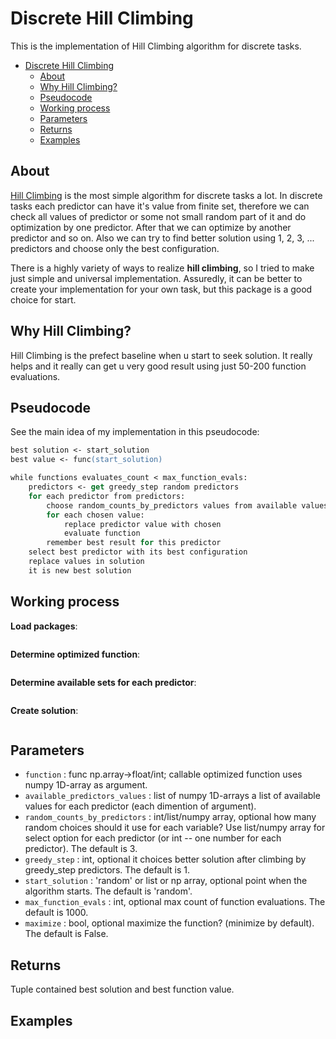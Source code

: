 # Discrete Hill Climbing

This is the implementation of Hill Climbing algorithm for discrete tasks.

- [Discrete Hill Climbing](#discrete-hill-climbing)
  - [About](#about)
  - [Why Hill Climbing?](#why-hill-climbing)
  - [Pseudocode](#pseudocode)
  - [Working process](#working-process)
  - [Parameters](#parameters)
  - [Returns](#returns)
  - [Examples](#examples)

## About

[Hill Climbing](https://en.wikipedia.org/wiki/Hill_climbing) is the most simple algorithm for discrete tasks a lot. In discrete tasks each predictor can have it's value from finite set, therefore we can check all values of predictor or some not small random part of it and do optimization by one predictor. After that we can optimize by another predictor and so on. Also we can try to find better solution using 1, 2, 3, ... predictors and choose only the best configuration. 

There is a highly variety of ways to realize **hill climbing**, so I tried to make just simple and universal implementation. Assuredly, it can be better to create your implementation for your own task, but this package is a good choice for start.

## Why Hill Climbing?

Hill Climbing is the prefect baseline when u start to seek solution. It really helps and it really can get u very good result using just 50-200 function evaluations.

## Pseudocode

See the main idea of my implementation in this pseudocode:

```ps
best solution <- start_solution
best value <- func(start_solution)

while functions evaluates_count < max_function_evals:
    predictors <- get greedy_step random predictors
    for each predictor from predictors:
        choose random_counts_by_predictors values from available values for this predictor
        for each chosen value:
            replace predictor value with chosen
            evaluate function
        remember best result for this predictor
    select best predictor with its best configuration
    replace values in solution
    it is new best solution 
```

## Working process

**Load packages**:
```python

```

**Determine optimized function**:
```python

```

**Determine available sets for each predictor**:
```python

```

**Create solution**:
```python

```

## Parameters

* `function` : func np.array->float/int; callable optimized function uses numpy 1D-array as argument.
* `available_predictors_values` : list of numpy 1D-arrays
        a list of available values for each predictor (each dimention of argument).
* `random_counts_by_predictors` : int/list/numpy array, optional
        how many random choices should it use for each variable? Use list/numpy array for select option for each predictor (or int -- one number for each predictor). The default is 3.
* `greedy_step` : int, optional
        it choices better solution after climbing by greedy_step predictors. The default is 1.
* `start_solution` : 'random' or list or np array, optional
        point when the algorithm starts. The default is 'random'.
* `max_function_evals` : int, optional
        max count of function evaluations. The default is 1000.
* `maximize` : bool, optional
        maximize the function? (minimize by default). The default is False.

## Returns
Tuple contained best solution and best function value.

## Examples
